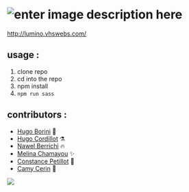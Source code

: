 # ![enter image description here](https://zupimages.net/up/20/16/jpjz.png)

http://lumino.vhswebs.com/

## usage :

 1. clone repo
 2. cd into the repo
 3. npm install
 4. `npm run sass`
 

## contributors :

 - [Hugo Borini](https://github.com/hugoborini) :penguin:
 - [Hugo Cordillot](https://github.com/Hgo0123) :alembic:
 - [Nawel Berrichi](https://github.com/berrichinawel) :fire:
 - [Melina Chamayou](https://github.com/Klochette) :sparkles:
 - [Constance Petillot](https://github.com/cpetillot) :pencil:
 - [Camy Cerin](https://github.com/CamyCerin) :art:


![](homepage.gif)
